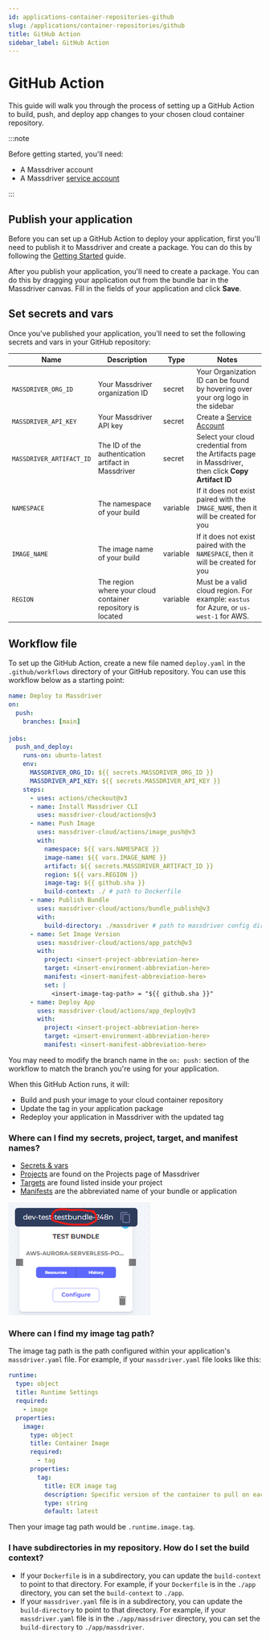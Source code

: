 ```yaml
---
id: applications-container-repositories-github
slug: /applications/container-repositories/github
title: GitHub Action
sidebar_label: GitHub Action
---
```


# GitHub Action

This guide will walk you through the process of setting up a GitHub Action to build, push, and deploy app changes to your chosen cloud container repository.

:::note

Before getting started, you'll need:
- A Massdriver account 
- A Massdriver [service account](/platform/service-accounts)

:::

## Publish your application

Before you can set up a GitHub Action to deploy your application, first you'll need to publish it to Massdriver and create a package. You can do this by following the [Getting Started](/applications/getting-started) guide.

After you publish your application, you'll need to create a package. You can do this by dragging your application out from the bundle bar in the Massdriver canvas. Fill in the fields of your application and click **Save**. 

## Set secrets and vars

Once you've published your application, you'll need to set the following secrets and vars in your GitHub repository:

| Name | Description | Type | Notes |
| --- | --- | --- | --- |
| `MASSDRIVER_ORG_ID` | Your Massdriver organization ID | secret | Your Organization ID can be found by hovering over your org logo in the sidebar |
| `MASSDRIVER_API_KEY` | Your Massdriver API key | secret | Create a [Service Account](/platform/service-accounts) |
| `MASSDRIVER_ARTIFACT_ID` | The ID of the authentication artifact in Massdriver | secret | Select your cloud credential from the Artifacts page in Massdriver, then click **Copy Artifact ID** |
| `NAMESPACE` | The namespace of your build | variable | If it does not exist paired with the `IMAGE_NAME`, then it will be created for you |
| `IMAGE_NAME` | The image name of your build | variable | If it does not exist paired with the `NAMESPACE`, then it will be created for you |
| `REGION` | The region where your cloud container repository is located | variable | Must be a valid cloud region. For example: `eastus` for Azure, or `us-west-1` for AWS. |

## Workflow file

To set up the GitHub Action, create a new file named `deploy.yaml` in the `.github/workflows` directory of your GitHub repository. You can use this workflow below as a starting point:

```yaml title=".github/workflows/deploy.yaml"
name: Deploy to Massdriver
on:
  push:
    branches: [main]

jobs:
  push_and_deploy:
    runs-on: ubuntu-latest
    env:
      MASSDRIVER_ORG_ID: ${{ secrets.MASSDRIVER_ORG_ID }}
      MASSDRIVER_API_KEY: ${{ secrets.MASSDRIVER_API_KEY }}
    steps:
      - uses: actions/checkout@v3
      - name: Install Massdriver CLI
        uses: massdriver-cloud/actions@v3
      - name: Push Image
        uses: massdriver-cloud/actions/image_push@v3
        with:
          namespace: ${{ vars.NAMESPACE }}
          image-name: ${{ vars.IMAGE_NAME }}
          artifact: ${{ secrets.MASSDRIVER_ARTIFACT_ID }}
          region: ${{ vars.REGION }}
          image-tag: ${{ github.sha }}
          build-context: ./ # path to Dockerfile
      - name: Publish Bundle 
        uses: massdriver-cloud/actions/bundle_publish@v3
        with:
          build-directory: ./massdriver # path to massdriver config directory, contains massdriver.yaml
      - name: Set Image Version 
        uses: massdriver-cloud/actions/app_patch@v3
        with:
          project: <insert-project-abbreviation-here>
          target: <insert-environment-abbreviation-here>
          manifest: <insert-manifest-abbreviation-here>
          set: |
            <insert-image-tag-path> = "${{ github.sha }}"
      - name: Deploy App
        uses: massdriver-cloud/actions/app_deploy@v3
        with:
          project: <insert-project-abbreviation-here>
          target: <insert-environment-abbreviation-here>
          manifest: <insert-manifest-abbreviation-here>
```

You may need to modify the branch name in the `on: push:` section of the workflow to match the branch you're using for your application.

When this GitHub Action runs, it will:
* Build and push your image to your cloud container repository
* Update the tag in your application package
* Redeploy your application in Massdriver with the updated tag

### Where can I find my secrets, project, target, and manifest names?

* [Secrets & vars](#set-secrets-and-vars)
* [Projects](/concepts/projects) are found on the Projects page of Massdriver
* [Targets](/concepts/environments) are found listed inside your project
* [Manifests](/concepts/manifests) are the abbreviated name of your bundle or application

![Manifest Name](manifest.png)

### Where can I find my image tag path?

The image tag path is the path configured within your application's `massdriver.yaml` file. For example, if your `massdriver.yaml` file looks like this:

```yaml title="massdriver.yaml"
runtime:
  type: object
  title: Runtime Settings
  required:
    - image
  properties:
    image:
      type: object
      title: Container Image
      required:
        - tag
      properties:
        tag:
          title: ECR image tag
          description: Specific version of the container to pull on each deployment of the lambda function.
          type: string
          default: latest
```
Then your image tag path would be `.runtime.image.tag`. 

### I have subdirectories in my repository. How do I set the build context?

* If your `Dockerfile` is in a subdirectory, you can update the `build-context` to point to that directory. For example, if your `Dockerfile` is in the `./app` directory, you can set the `build-context` to `./app`.
* If your `massdriver.yaml` file is in a subdirectory, you can update the `build-directory` to point to that directory. For example, if your `massdriver.yaml` file is in the `./app/massdriver` directory, you can set the `build-directory` to `./app/massdriver`.
